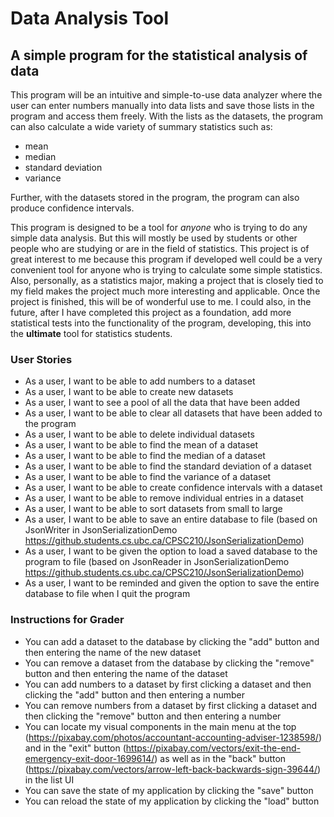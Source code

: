 # Data Analysis Tool

## A simple program for the statistical analysis of data

This program will be an intuitive and simple-to-use data analyzer where the user can enter numbers manually into data 
lists and save those lists in the program and access them freely. With the lists as the datasets, the program can also 
calculate a wide variety of summary statistics such as:
- mean
- median
- standard deviation
- variance

Further, with the datasets stored in the program, the program can also produce confidence intervals.

This program is designed to be a tool for *anyone* who is trying to do any simple data analysis. But this will mostly 
be used by students or other people who are studying or are in the field of statistics. This project is of great 
interest to me because this program if developed well could be a very convenient tool for anyone who is trying to 
calculate some simple statistics. Also, personally, as a statistics major, making a project that is closely tied to my 
field makes the project much more interesting and applicable. Once the project is finished, this will be of wonderful 
use to me. I could also, in the future, after I have completed this project as a foundation, add more statistical tests 
into the functionality of the program, developing, this into the **ultimate** tool for statistics students.

### User Stories

- As a user, I want to be able to add numbers to a dataset
- As a user, I want to be able to create new datasets
- As a user, I want to see a pool of all the data that have been added
- As a user, I want to be able to clear all datasets that have been added to the program
- As a user, I want to be able to delete individual datasets
- As a user, I want to be able to find the mean of a dataset
- As a user, I want to be able to find the median of a dataset
- As a user, I want to be able to find the standard deviation of a dataset
- As a user, I want to be able to find the variance of a dataset
- As a user, I want to be able to create confidence intervals with a dataset
- As a user, I want to be able to remove individual entries in a dataset
- As a user, I want to be able to sort datasets from small to large 
- As a user, I want to be able to save an entire database to file (based on JsonWriter in JsonSerializationDemo 
https://github.students.cs.ubc.ca/CPSC210/JsonSerializationDemo)
- As a user, I want to be given the option to load a saved database to the program to file (based on JsonReader in
JsonSerializationDemo https://github.students.cs.ubc.ca/CPSC210/JsonSerializationDemo)
- As a user, I want to be reminded and given the option to save the entire database to file when I quit the program

 ### Instructions for Grader

- You can add a dataset to the database by clicking the "add" button and then entering the name of the new dataset
- You can remove a dataset from the database by clicking the "remove" button and then entering the name of the dataset
- You can add numbers to a dataset by first clicking a dataset and then clicking the "add" button and then entering a number
- You can remove numbers from a dataset by first clicking a dataset and then clicking the "remove" button and then entering a number
- You can locate my visual components in the main menu at the top (https://pixabay.com/photos/accountant-accounting-adviser-1238598/) 
and in the "exit" button (https://pixabay.com/vectors/exit-the-end-emergency-exit-door-1699614/) as well as in the 
"back" button (https://pixabay.com/vectors/arrow-left-back-backwards-sign-39644/) in the list UI
- You can save the state of my application by clicking the "save" button
- You can reload the state of my application by clicking the "load" button